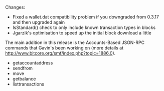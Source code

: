 Changes:
* Fixed a wallet.dat compatibility problem if you downgraded from 0.3.17 and then upgraded again
* IsStandard() check to only include known transaction types in blocks
* Jgarzik's optimisation to speed up the initial block download a little

The main addition in this release is the Accounts-Based JSON-RPC commands that Gavin's been working on (more details at http://www.bitcore.org/smf/index.php?topic=1886.0).  
* getaccountaddress
* sendfrom
* move
* getbalance
* listtransactions
